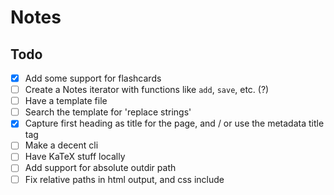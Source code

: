 # Notes

## Todo

- [x] Add some support for flashcards
- [ ] Create a Notes iterator with functions like `add`, `save`, etc. (?)
- [ ] Have a template file
- [ ] Search the template for 'replace strings'
- [x] Capture first heading as title for the page, and / or use the metadata
  title tag
- [ ] Make a decent cli
- [ ] Have KaTeX stuff locally
- [ ] Add support for absolute outdir path
- [ ] Fix relative paths in html output, and css include

